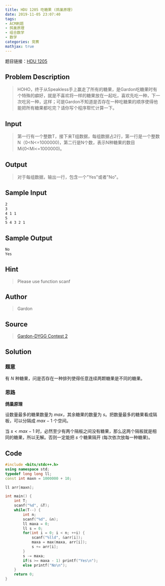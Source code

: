 ```yaml
---
title: HDU 1205 吃糖果 (鸽巢原理)
date: 2019-11-05 23:07:40
tags:
- ACM刷题
- 鸽巢原理
- 组合数学
- 数学
categories: 竞赛
mathjax: true
---
```


题目链接：[HDU 1205](http://acm.hdu.edu.cn/showproblem.php?pid=1205)

<!--more-->

## Problem Description

> HOHO，终于从Speakless手上赢走了所有的糖果，是Gardon吃糖果时有个特殊的癖好，就是不喜欢将一样的糖果放在一起吃，喜欢先吃一种，下一次吃另一种，这样；可是Gardon不知道是否存在一种吃糖果的顺序使得他能把所有糖果都吃完？请你写个程序帮忙计算一下。

## Input

> 第一行有一个整数T，接下来T组数据，每组数据占2行，第一行是一个整数N（0<N<=1000000)，第二行是N个数，表示N种糖果的数目Mi(0<Mi<=1000000)。

## Output

> 对于每组数据，输出一行，包含一个"Yes"或者"No"。


## Sample Input

```markdown
2
3
4 1 1
5
5 4 3 2 1
```

## Sample Output

```markdown
No
Yes
```

## Hint

> Please use function scanf

## Author

> Gardon
 

## Source

> [Gardon-DYGG Contest 2](http://acm.hdu.edu.cn/search.php?field=problem&key=Gardon-DYGG+Contest+2&source=1&searchmode=source)

## Solution

### 题意

有 $N$ 种糖果，问是否存在一种排列使得任意连续两颗糖果是不同的糖果。

### 思路

**鸽巢原理**

设数量最多的糖果数量为 $max$，其余糖果的数量为 $s$。把数量最多的糖果看成隔板，可以分隔成 $max - 1$ 个空间。

当 $s<max-1$ 时，必然至少有两个隔板之间没有糖果，那么这两个隔板就是相同的糖果，所以无解。否则一定能把 $s$ 个糖果隔开 (每次依次放每一种糖果)。

## Code

```cpp
#include <bits/stdc++.h>
using namespace std;
typedef long long ll;
const int maxn = 1000000 + 10;

ll arr[maxn];

int main() {
    int T;
    scanf("%d", &T);
    while(T--) {
        int n;
        scanf("%d", &n);
        ll maxa = 0;
        ll s = 0;
        for(int i = 0; i < n; ++i) {
            scanf("%lld", &arr[i]);
            maxa = max(maxa, arr[i]);
            s += arr[i];
        }
        s -= maxa;
        if(s >= maxa - 1) printf("Yes\n");
        else printf("No\n");
    }
    return 0;
}
```